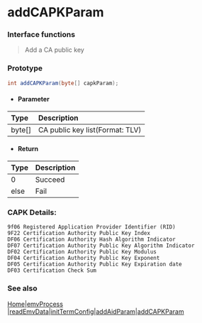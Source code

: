 # addCAPKParam

### Interface functions
> Add a CA public key

### Prototype

```java
int addCAPKParam(byte[] capkParam);
```

- #### Parameter
| Type   | Description                     |
| :----- | :------------------------------ |
| byte[] | CA public key list(Format: TLV) |


- #### Return
| Type | Description |
| :--- | :---------- |
| 0    | Succeed     |
| else | Fail        |

### CAPK Details:

```
9f06 Registered Application Provider Identifier (RID)
9F22 Certification Authority Public Key Index
DF06 Certification Authority Hash Algorithm Indicator
DF07 Certification Authority Public Key Algorithm Indicator
DF02 Certification Authority Public Key Modulus
DF04 Certification Authority Public Key Exponent
DF05 Certification Authority Public Key Expiration date
DF03 Certification Check Sum
```




### See also

[Home](../README.md)|[emvProcess](emvProcess.md) |[readEmvData](readEmvData.md)|[initTermConfig](initTermConfig.md)|[addAidParam](addAidParam.md)|[addCAPKParam](addCAPKParam.md)


